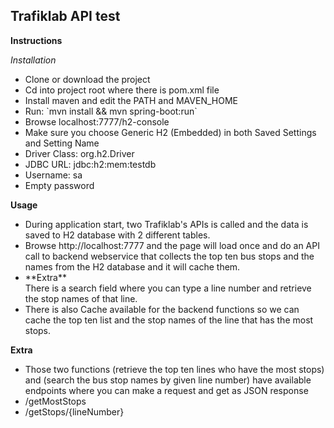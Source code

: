 <h2>Trafiklab API test</h2>

**Instructions**

_Installation_
<ul>
    <li>Clone or download the project</li>
    <li>Cd into project root where there is pom.xml file</li>
    <li>Install maven and edit the PATH and MAVEN_HOME</li>
    <li>Run: `mvn install && mvn spring-boot:run`</li>
    <li>Browse localhost:7777/h2-console</li>
    <li>Make sure you choose Generic H2 (Embedded) in both Saved Settings and Setting Name</li>
    <li>Driver Class: org.h2.Driver</li>
    <li>JDBC URL: jdbc:h2:mem:testdb</li>
    <li>Username: sa</li>
    <li>Empty password</li>
</ul>

**Usage**

<ul>
    <li>
    During application start, two Trafiklab's APIs is called and the data is saved 
    to H2 database with 2 different tables.
    </li>
    <li>
    Browse http://localhost:7777 and the page will load once and do an API call to 
    backend webservice that collects the top ten bus stops and the names 
    from the H2 database and it will cache them.
    </li>
    <li>
    **Extra**  <br>  
    There is a search field where you can type a line number and retrieve 
    the stop names of that line.
    </li>
    <li>
    There is also Cache available for the backend functions so we can cache the
    top ten list and the stop names of the line that has the most stops.
    </li>
</ul>

**Extra**

<ul>
<li>Those two functions (retrieve the top ten lines who have the most stops) and 
 (search the bus stop names by given line number) have available endpoints where
 you can make a request and get as JSON response</li>
 <li>/getMostStops</li>
 <li>/getStops/{lineNumber}</li>
</ul>